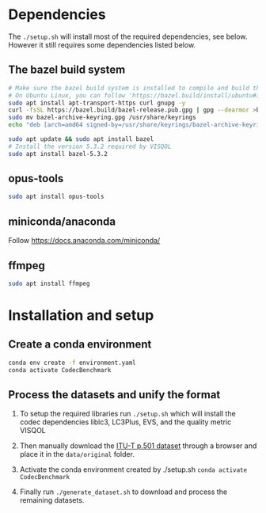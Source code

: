 # Dependencies
The `./setup.sh` will install most of the required dependencies, see below. However it still requires some dependencies listed below. 

## The bazel build system
```sh
# Make sure the bazel build system is installed to compile and build the VISQOL repository. See 'https://bazel.build/install'.
# On Ubuntu Linux, you can follow 'https://bazel.build/install/ubuntu#install-on-ubuntu':
sudo apt install apt-transport-https curl gnupg -y
curl -fsSL https://bazel.build/bazel-release.pub.gpg | gpg --dearmor >bazel-archive-keyring.gpg
sudo mv bazel-archive-keyring.gpg /usr/share/keyrings
echo "deb [arch=amd64 signed-by=/usr/share/keyrings/bazel-archive-keyring.gpg] https://storage.googleapis.com/bazel-apt stable jdk1.8" | sudo tee /etc/apt/sources.list.d/bazel.list

sudo apt update && sudo apt install bazel
# Install the version 5.3.2 required by VISQOL
sudo apt install bazel-5.3.2
```

## opus-tools 

```sh
sudo apt install opus-tools
```

## miniconda/anaconda

Follow https://docs.anaconda.com/miniconda/

## ffmpeg

```sh
sudo apt install ffmpeg
```

# Installation and setup
## Create a conda environment

```sh
conda env create -f environment.yaml
conda activate CodecBenchmark
```

## Process the datasets and unify the format
1. To setup the required libraries run `./setup.sh` which will install the codec dependencies liblc3, LC3Plus, EVS, and the quality metric VISQOL

2. Then manually download the [ITU-T p.501 dataset](https://www.itu.int/rec/dologin_pub.asp?lang=e&id=T-REC-P.501-202005-I!!SOFT-ZST-E&type=items) through a browser and place it in the `data/original` folder. 

3. Activate the conda environment created by ./setup.sh `conda activate CodecBenchmark`

4. Finally run `./generate_dataset.sh` to download and process the remaining datasets.
